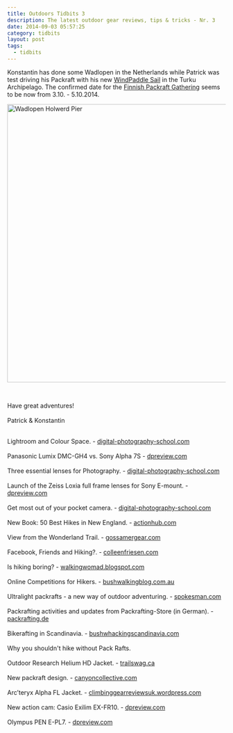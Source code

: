 ```yaml
---
title: Outdoors Tidbits 3
description: The latest outdoor gear reviews, tips & tricks - Nr. 3
date: 2014-09-03 05:57:25
category: tidbits
layout: post
tags: 
  - tidbits
---
```

Konstantin has done some Wadlopen in the Netherlands while Patrick was test driving his Packraft with his new [WindPaddle Sail](http://hikeventures.com/windpaddle-sails-for-packrafting/) in the Turku Archipelago. The confirmed date for the [Finnish Packraft Gathering](http://korpijaakko.com/2014/08/27/the-first-finnish-packrafting-gathering/) seems to be now from 3.10. - 5.10.2014.

<a href="https://www.flickr.com/photos/90204224@N07/15123904922"><img src="https://farm6.staticflickr.com/5564/15123904922_e61eef3830_o.jpg" width="640" height="640" alt="Wadlopen Holwerd Pier"></a>
<!--more--><br>

Have great adventures!<br><br>
Patrick & Konstantin<br><br>

Lightroom and Colour Space. - [digital-photography-school.com](http://digital-photography-school.com/everything-need-know-lightroom-colour-space/)
<br><br>Panasonic Lumix DMC-GH4 vs. Sony Alpha 7S - [dpreview.com](http://www.dpreview.com/previews/panasonic-dmc-gh4-sony-alpha-7s)
<br><br>Three essential lenses for Photography. - [digital-photography-school.com](http://digital-photography-school.com/which-three-lenses-do-you-need-for-photography/)
<br><br>
Launch of the Zeiss Loxia full frame lenses for Sony E-mount. - [dpreview.com](http://www.dpreview.com/articles/2384804202/zeiss-launches-loxia-full-frame-lenses-for-sony-e-mount)
<br><br>
Get most out of your pocket camera. - [digital-photography-school.com](http://digital-photography-school.com/how-to-get-the-most-out-of-your-pocket-camera/)
<br><br> 
New Book: 50 Best Hikes in New England. - [actionhub.com](http://www.actionhub.com/stories/2014/09/02/50-best-hikes-new-england-wachusett-massachusetts/)
<br><br>View from the Wonderland Trail. - [gossamergear.com](http://gossamergear.com/wp/tips/art-bail)
<br><br>Facebook, Friends and Hiking?. - [colleenfriesen.com](http://www.colleenfriesen.com/2014/09/01/facebook-friends-and-finding-your-way/)
<br><br>Is hiking boring? - [walkingwomad.blogspot.com](http://walkingwomad.blogspot.com/2014/09/hiking-really-hell-yes.html)
<br><br>Online Competitions for Hikers. - [bushwalkingblog.com.au](http://www.bushwalkingblog.com.au/win-stuff-online-competitions-hikers-september-2014/)
<br><br>
Ultralight packrafts - a new way of outdoor adventuring. - [spokesman.com](http://www.spokesman.com/stories/2014/aug/24/ultralight-packrafts-make-way-for-new-genre-of/)
<br><br>  Packrafting activities and updates from Packrafting-Store (in German). - [packrafting.de](http://www.packrafting.de/2014/09/endspurt-zum-saisonende-oder-mit.html)
<br><br>Bikerafting in Scandinavia. - [bushwhackingscandinavia.com](http://bushwhackingscandinavia.com/2014/08/31/barely-legal-bikerafting/)
<br><br>Why you shouldn't hike without Pack Rafts.
<br><br>
Outdoor Research Helium HD Jacket. - [trailswag.ca](http://trailswag.ca/blog/2014/9/2/gear-review-outdoor-research-helium-hd-jacket)
<br><br>New packraft design. - [canyoncollective.com](http://canyoncollective.com/threads/review-of-new-packraft-design.19769/)
<br><br>Arc’teryx Alpha FL Jacket. - [climbinggearreviewsuk.wordpress.com](http://climbinggearreviewsuk.wordpress.com/2014/09/01/arcteryx-alpha-fl-jacket-climbing-gear-review)
<br><br>New action cam: Casio Exilim EX-FR10. - [dpreview.com](http://www.dpreview.com/articles/7510886565/casio-develops-exilim-ex-fr10-two-part-actioncam-with-wireless-monitor)
<br><br>Olympus PEN E-PL7. - [dpreview.com](http://www.dpreview.com/articles/9672899175/self-portrait-olympus-pen-e-pl7-first-impressions-review)
